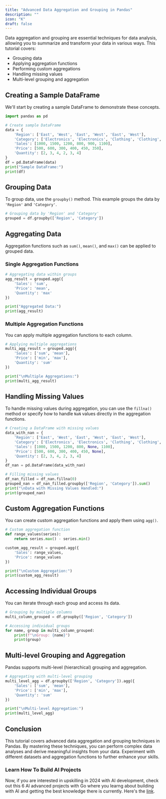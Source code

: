 ```yaml
---
title: "Advanced Data Aggregation and Grouping in Pandas"
description: ""
icon: "K"
draft: false
---
```


Data aggregation and grouping are essential techniques for data analysis, allowing you to summarize and transform your data in various ways. This tutorial covers:

- Grouping data
- Applying aggregation functions
- Performing custom aggregations
- Handling missing values
- Multi-level grouping and aggregation

## Creating a Sample DataFrame

We'll start by creating a sample DataFrame to demonstrate these concepts.

```python
import pandas as pd

# Create sample DataFrame
data = {
    'Region': ['East', 'West', 'East', 'West', 'East', 'West'],
    'Category': ['Electronics', 'Electronics', 'Clothing', 'Clothing', 'Electronics', 'Clothing'],
    'Sales': [1000, 1500, 1200, 800, 900, 1100],
    'Price': [500, 600, 300, 400, 450, 350],
    'Quantity': [2, 3, 4, 2, 3, 4]
}
df = pd.DataFrame(data)
print("Sample DataFrame:")
print(df)
```

## Grouping Data

To group data, use the `groupby()` method. This example groups the data by `'Region'` and `'Category'`.

```python
# Grouping data by 'Region' and 'Category'
grouped = df.groupby(['Region', 'Category'])
```

## Aggregating Data

Aggregation functions such as `sum()`, `mean()`, and `max()` can be applied to grouped data.

### Single Aggregation Functions

```python
# Aggregating data within groups
agg_result = grouped.agg({
    'Sales': 'sum',
    'Price': 'mean',
    'Quantity': 'max'
})

print("Aggregated Data:")
print(agg_result)
```

### Multiple Aggregation Functions

You can apply multiple aggregation functions to each column.

```python
# Applying multiple aggregations
multi_agg_result = grouped.agg({
    'Sales': ['sum', 'mean'],
    'Price': ['min', 'max'],
    'Quantity': 'sum'
})

print("\nMultiple Aggregations:")
print(multi_agg_result)
```

## Handling Missing Values

To handle missing values during aggregation, you can use the `fillna()` method or specify how to handle `NaN` values directly in the aggregation functions.

```python
# Creating a DataFrame with missing values
data_with_nan = {
    'Region': ['East', 'West', 'East', 'West', 'East', 'West'],
    'Category': ['Electronics', 'Electronics', 'Clothing', 'Clothing', 'Electronics', 'Clothing'],
    'Sales': [1000, 1500, 1200, 800, None, 1100],
    'Price': [500, 600, 300, 400, 450, None],
    'Quantity': [2, 3, 4, 2, 3, 4]
}
df_nan = pd.DataFrame(data_with_nan)

# Filling missing values
df_nan_filled = df_nan.fillna(0)
grouped_nan = df_nan_filled.groupby(['Region', 'Category']).sum()
print("\nData with Missing Values Handled:")
print(grouped_nan)
```

## Custom Aggregation Functions

You can create custom aggregation functions and apply them using `agg()`.

```python
# Custom aggregation function
def range_values(series):
    return series.max() - series.min()

custom_agg_result = grouped.agg({
    'Sales': range_values,
    'Price': range_values
})

print("\nCustom Aggregation:")
print(custom_agg_result)
```

## Accessing Individual Groups

You can iterate through each group and access its data.

```python
# Grouping by multiple columns
multi_column_grouped = df.groupby(['Region', 'Category'])

# Accessing individual groups
for name, group in multi_column_grouped:
    print(f"\nGroup: {name}")
    print(group)
```

## Multi-level Grouping and Aggregation

Pandas supports multi-level (hierarchical) grouping and aggregation.

```python
# Aggregating with multi-level grouping
multi_level_agg = df.groupby(['Region', 'Category']).agg({
    'Sales': ['sum', 'mean'],
    'Price': ['min', 'max'],
    'Quantity': 'sum'
})

print("\nMulti-level Aggregation:")
print(multi_level_agg)
```

## Conclusion

This tutorial covers advanced data aggregation and grouping techniques in Pandas. By mastering these techniques, you can perform complex data analyses and derive meaningful insights from your data. Experiment with different datasets and aggregation functions to further enhance your skills.

### Learn How To Build AI Projects

Now, if you are interested in upskilling in 2024 with AI development, check out this 6 AI advanced projects with Go where you learng about building with AI and getting the best knowledge there is currently. Here's the [link](https://akhilsharmatech.gumroad.com/l/zgxqq).